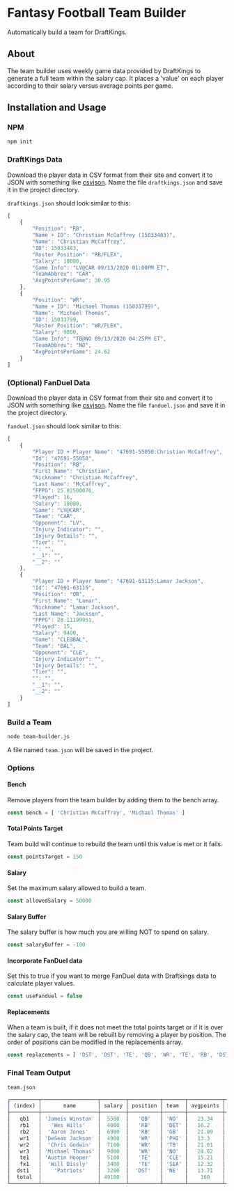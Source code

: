 # Fantasy Football Team Builder

Automatically build a team for DraftKings.

## About

The team builder uses weekly game data provided by DraftKings to generate a full team within the salary cap. It places a 'value' on each player according to their salary versus average points per game.

## Installation and Usage

### NPM

```bash
npm init
```
### DraftKings Data

Download the player data in CSV format from their site and convert it to JSON with something like [csvjson](https://csvjson.com/). Name the file `draftkings.json` and save it in the project directory.

`draftkings.json` should look similar to this:

```javascript
[
    {
        "Position": "RB",
        "Name + ID": "Christian McCaffrey (15033483)",
        "Name": "Christian McCaffrey",
        "ID": 15033483,
        "Roster Position": "RB/FLEX",
        "Salary": 10000,
        "Game Info": "LV@CAR 09/13/2020 01:00PM ET",
        "TeamAbbrev": "CAR",
        "AvgPointsPerGame": 30.95
    },
    {
        "Position": "WR",
        "Name + ID": "Michael Thomas (15033799)",
        "Name": "Michael Thomas",
        "ID": 15033799,
        "Roster Position": "WR/FLEX",
        "Salary": 9000,
        "Game Info": "TB@NO 09/13/2020 04:25PM ET",
        "TeamAbbrev": "NO",
        "AvgPointsPerGame": 24.62
    }
]
```

### (Optional) FanDuel Data

Download the player data in CSV format from their site and convert it to JSON with something like [csvjson](https://csvjson.com/). Name the file `fanduel.json` and save it in the project directory.

`fanduel.json` should look similar to this:

```javascript
[
    {
        "Player ID + Player Name": "47691-55050:Christian McCaffrey",
        "Id": "47691-55050",
        "Position": "RB",
        "First Name": "Christian",
        "Nickname": "Christian McCaffrey",
        "Last Name": "McCaffrey",
        "FPPG": 25.82500076,
        "Played": 16,
        "Salary": 10000,
        "Game": "LV@CAR",
        "Team": "CAR",
        "Opponent": "LV",
        "Injury Indicator": "",
        "Injury Details": "",
        "Tier": "",
        "": "",
        "__1": "",
        "__2": ""
    },
    {
        "Player ID + Player Name": "47691-63115:Lamar Jackson",
        "Id": "47691-63115",
        "Position": "QB",
        "First Name": "Lamar",
        "Nickname": "Lamar Jackson",
        "Last Name": "Jackson",
        "FPPG": 28.11199951,
        "Played": 15,
        "Salary": 9400,
        "Game": "CLE@BAL",
        "Team": "BAL",
        "Opponent": "CLE",
        "Injury Indicator": "",
        "Injury Details": "",
        "Tier": "",
        "": "",
        "__1": "",
        "__2": ""
    }
]
```

### Build a Team

```bash
node team-builder.js
```

A file named `team.json` will be saved in the project.

### Options

#### Bench

Remove players from the team builder by adding them to the bench array.

```javascript
const bench = [ 'Christian McCaffrey', 'Michael Thomas' ]
```

#### Total Points Target

Team build will continue to rebuild the team until this value is met or it fails.

```javascript
const pointsTarget = 150
```

#### Salary

Set the maximum salary allowed to build a team.

```javascript
const allowedSalary = 50000
```

#### Salary Buffer

The salary buffer is how much you are willing NOT to spend on salary.

```javascript
const salaryBuffer = -100
```

#### Incorporate FanDuel data

Set this to true if you want to merge FanDuel data with Draftkings data to calculate player values.

```javascript
const useFanduel = false
```

#### Replacements

When a team is built, if it does not meet the total points target or if it is over the salary cap, the team will be rebuilt by removing a player by position. The order of positions can be modified in the replacements array.

```javascript
const replacements = [ 'DST', 'DST', 'TE', 'QB', 'WR', 'TE', 'RB', 'DST' ]
```

### Final Team Output

`team.json`

```javascript
┌─────────┬──────────────────┬────────┬──────────┬───────┬───────────┬────────────────────┐
│ (index) │       name       │ salary │ position │ team  │ avgpoints │       value        │
├─────────┼──────────────────┼────────┼──────────┼───────┼───────────┼────────────────────┤
│   qb1   │ 'Jameis Winston' │  5500  │   'QB'   │ 'NO'  │   23.34   │ 260.9532562807786  │
│   rb1   │   'Wes Hills'    │  4000  │   'RB'   │ 'DET' │   16.2    │ 271.48310776325945 │
│   rb2   │  'Aaron Jones'   │  6900  │   'RB'   │ 'GB'  │   21.09   │ 378.5346979432975  │
│   wr1   │ 'DeSean Jackson' │  4900  │   'WR'   │ 'PHI' │   13.3    │ 360.13644398840074 │
│   wr2   │  'Chris Godwin'  │  7100  │   'WR'   │ 'TB'  │   21.01   │ 400.1983836165706  │
│   wr3   │ 'Michael Thomas' │  9000  │   'WR'   │ 'NO'  │   24.62   │ 417.36669483913516 │
│   te1   │ 'Austin Hooper'  │  5100  │   'TE'   │ 'CLE' │   15.21   │  407.92523819155   │
│   fx1   │  'Will Dissly'   │  3400  │   'TE'   │ 'SEA' │   12.32   │ 373.5639304010294  │
│  dst1   │    'Patriots'    │  3200  │  'DST'   │ 'NE'  │   13.71   │ 275.32382605196307 │
│  total  │                  │ 49100  │          │       │    160    │                    │
└─────────┴──────────────────┴────────┴──────────┴───────┴───────────┴────────────────────┘
```